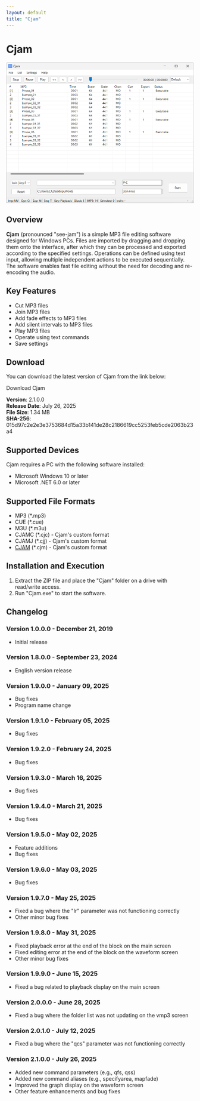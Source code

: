 ```yaml
---
layout: default
title: "Cjam"
---
```

# Cjam
<a href="img/ss00.png"><img src="img/ss00.png" alt="Cjam Screenshot" width="700px"></a>

## Overview
**Cjam** (pronounced "see-jam") is a simple MP3 file editing software designed for Windows PCs. Files are imported by dragging and dropping them onto the interface, after which they can be processed and exported according to the specified settings. Operations can be defined using text input, allowing multiple independent actions to be executed sequentially. The software enables fast file editing without the need for decoding and re-encoding the audio.  

## Key Features  
- Cut MP3 files  
- Join MP3 files  
- Add fade effects to MP3 files  
- Add silent intervals to MP3 files  
- Play MP3 files  
- Operate using text commands  
- Save settings  

## Download
You can download the latest version of Cjam from the link below:

Download Cjam

**Version**: 2.1.0.0  
**Release Date**: July 26, 2025  
**File Size**: 1.34 MB  
**SHA-256**: 015d97c2e2e3e3753684d15a33b141de28c2186619cc5253feb5cde2063b23a4  

## Supported Devices
Cjam requires a PC with the following software installed:

- Microsoft Windows 10 or later
- Microsoft .NET 6.0 or later

## Supported File Formats
- MP3 (*.mp3)
- CUE (*.cue)
- M3U (*.m3u)
- CJAMC (*.cjc) - Cjam's custom format
- CJAMJ (*.cjj) - Cjam's custom format
- <a href="https://cjmapp.net/manual/v2100_eng.html#txt-cjm">CJAM</a> (*.cjm) - Cjam's custom format

## Installation and Execution
1. Extract the ZIP file and place the "Cjam" folder on a drive with read/write access.
2. Run "Cjam.exe" to start the software.

## Changelog

### Version 1.0.0.0 - December 21, 2019
- Initial release

### Version 1.8.0.0 - September 23, 2024
- English version release

### Version 1.9.0.0 - January 09, 2025
- Bug fixes
- Program name change

### Version 1.9.1.0 - February 05, 2025
- Bug fixes

### Version 1.9.2.0 - February 24, 2025
- Bug fixes

### Version 1.9.3.0 - March 16, 2025
- Bug fixes

### Version 1.9.4.0 - March 21, 2025
- Bug fixes

### Version 1.9.5.0 - May 02, 2025
- Feature additions
- Bug fixes

### Version 1.9.6.0 - May 03, 2025
- Bug fixes

### Version 1.9.7.0 - May 25, 2025
- Fixed a bug where the "lr" parameter was not functioning correctly
- Other minor bug fixes

### Version 1.9.8.0 - May 31, 2025
- Fixed playback error at the end of the block on the main screen
- Fixed editing error at the end of the block on the waveform screen
- Other minor bug fixes

### Version 1.9.9.0 - June 15, 2025
- Fixed a bug related to playback display on the main screen

### Version 2.0.0.0 - June 28, 2025
- Fixed a bug where the folder list was not updating on the vmp3 screen

### Version 2.0.1.0 - July 12, 2025
- Fixed a bug where the "qcs" parameter was not functioning correctly

### Version 2.1.0.0 - July 26, 2025
- Added new command parameters (e.g., qfs, qss)
- Added new command aliases (e.g., specifyarea, mapfade)
- Improved the graph display on the waveform screen
- Other feature enhancements and bug fixes
